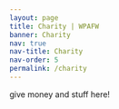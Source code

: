 ```yaml
---
layout: page
title: Charity | WPAFW
banner: Charity
nav: true
nav-title: Charity
nav-order: 5
permalink: /charity
---
```


give money and stuff here!
